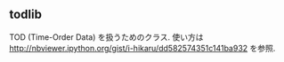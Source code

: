 todlib
------

TOD (Time-Order Data) を扱うためのクラス. 使い方は <http://nbviewer.ipython.org/gist/i-hikaru/dd582574351c141ba932> を参照.

